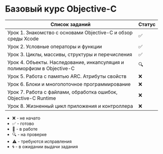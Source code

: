 # Базовый курс Objective-C

| Список заданий                                                          | Статус             |
| ----------------------------------------------------------------------- | ------------------ |
| Урок 1. Знакомство с основами Objective-C и обзор среды Xcode           | :white_check_mark: |
| Урок 2. Условные операторы и функции                                    | :white_check_mark: |
| Урок 3. Циклы, массивы, структуры и перечисления                        | :white_check_mark: |
| Урок 4. Объекты. Наследование, инкапсуляция и полиморфизм в Objective-C | :mag:              |
| Урок 5. Работа с памятью ARC. Атрибуты свойств                          | :x:                |
| Урок 6. Блоки и многопоточное программирование                          | :x:                |
| Урок 7. Работа с файлами, обработка ошибок, Objective-C Runtime         | :x:                |
| Урок 8. Жизненный цикл приложения и контроллера                         | :x:                |

-   :x: - не начато
-   :white_check_mark: - готово
-   :memo: - в работе
-   :mag: - на проверке
-   :warning: - требуются исправления
-   :cyclone: - в ожидании выдачи задания
